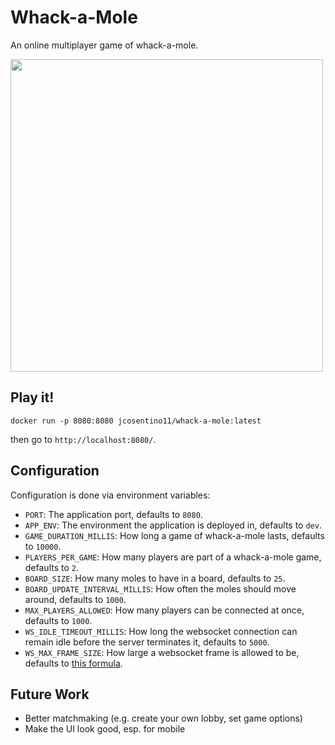 # Whack-a-Mole

An online multiplayer game of whack-a-mole.

<img src="https://github.com/user-attachments/assets/8de88e94-3b9b-4157-a7f7-53903ed4f8d8" width="500">

## Play it!

```
docker run -p 8080:8080 jcosentino11/whack-a-mole:latest
```
then go to `http://localhost:8080/`.


## Configuration

Configuration is done via environment variables:

* `PORT`: The application port, defaults to `8080`.
* `APP_ENV`: The environment the application is deployed in, defaults to `dev`.
* `GAME_DURATION_MILLIS`: How long a game of whack-a-mole lasts, defaults to `10000`.
* `PLAYERS_PER_GAME`: How many players are part of a whack-a-mole game, defaults to `2`.
* `BOARD_SIZE`: How many moles to have in a board, defaults to `25`.
* `BOARD_UPDATE_INTERVAL_MILLIS`: How often the moles should move around, defaults to `1000`.
* `MAX_PLAYERS_ALLOWED`: How many players can be connected at once, defaults to `1000`.
* `WS_IDLE_TIMEOUT_MILLIS`: How long the websocket connection can remain idle before the server terminates it, defaults to `5000`.
* `WS_MAX_FRAME_SIZE`: How large a websocket frame is allowed to be, defaults to [this formula](https://github.com/jcosentino11/whack-a-mole/blob/28bf662dfb84906f27b9d080009d52ceee0e2179/src/whackamole_config.erl#L32).

## Future Work

* Better matchmaking (e.g. create your own lobby, set game options)
* Make the UI look good, esp. for mobile
